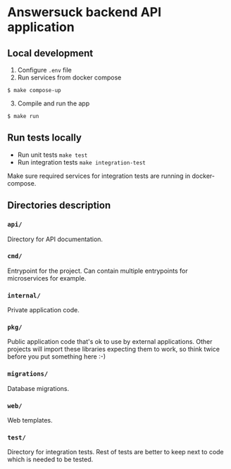 # Answersuck backend API application

## Local development

1. Configure `.env` file
2. Run services from docker compose
```shell
$ make compose-up
```
3. Compile and run the app
```shell
$ make run
```

## Run tests locally

- Run unit tests `make test`
- Run integration tests `make integration-test`

Make sure required services for integration tests are running in docker-compose.

## Directories description

### `api/`

Directory for API documentation.

### `cmd/`

Entrypoint for the project. Can contain multiple entrypoints for microservices for example.

### `internal/`

Private application code.

### `pkg/`

Public application code that's ok to use by external applications.
Other projects will import these libraries expecting them to work, so think twice before you put something here :-)

### `migrations/`

Database migrations.

### `web/`

Web templates.

### `test/`

Directory for integration tests. Rest of tests are better to keep next to code which is needed to be tested.

